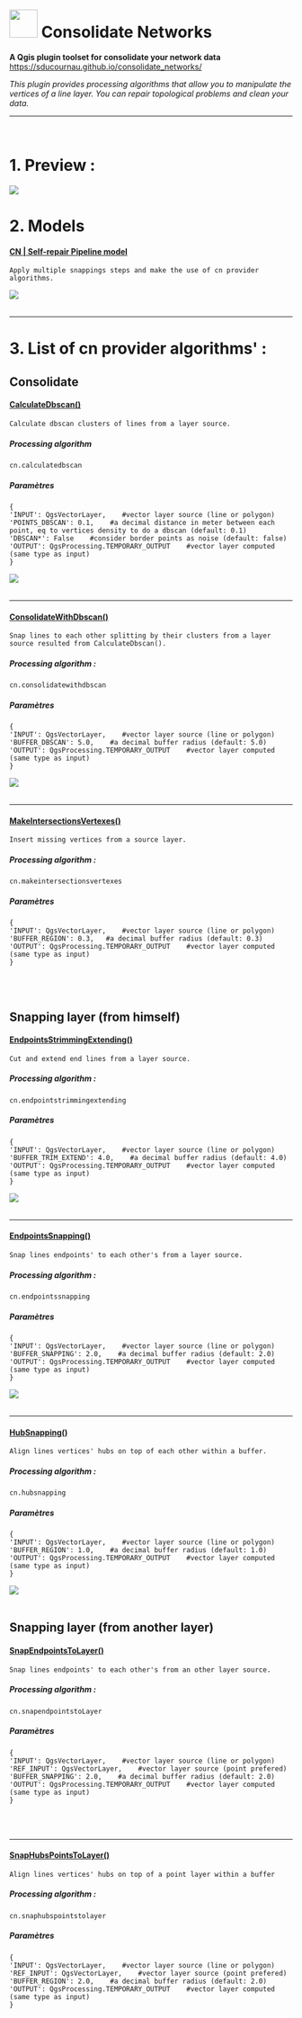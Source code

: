 # <img class="filter-invertfilter" src="https://github.com/sducournau/consolidate_networks/blob/main/icon.png?raw=true" width="50" height="50"> Consolidate Networks

**A Qgis plugin toolset for consolidate your network data**<br>
https://sducournau.github.io/consolidate_networks/

*This plugin provides processing algorithms that allow you to manipulate the vertices of a line layer.
You can repair topological problems and clean your data.*



******

<br>

# 1. Preview :

<img src="https://raw.githubusercontent.com/sducournau/consolidate_networks/main/ressources/comparaison_ban.png?raw=true">


<br>

# 2. Models
#### <ins>**CN | Self-repair Pipeline model**</ins>
`Apply multiple snappings steps and make the use of cn provider algorithms.`<br>


<img src="https://raw.githubusercontent.com/sducournau/consolidate_networks/main/ressources/mode_blueprint_halfsize.png?raw=true">

<br>
<br>
    
******

# 3. List of cn provider algorithms' :

## Consolidate

#### <ins>**CalculateDbscan()**</ins>
`Calculate dbscan clusters of lines from a layer source.`<br>
##### Processing algorithm<br>
~~~~
cn.calculatedbscan
~~~~
##### Paramètres<br>
~~~~
{
'INPUT': QgsVectorLayer,    #vector layer source (line or polygon)
'POINTS_DBSCAN': 0.1,    #a decimal distance in meter between each point, eq to vertices density to do a dbscan (default: 0.1)
'DBSCAN*': False    #consider border points as noise (default: false)
'OUTPUT': QgsProcessing.TEMPORARY_OUTPUT    #vector layer computed (same type as input)
}
~~~~
<img src="https://raw.githubusercontent.com/sducournau/consolidate_networks/main/ressources/CalculateDbscan.png?raw=true">
<br>
<br>
    
******

#### <ins>**ConsolidateWithDbscan()**</ins>
`Snap lines to each other splitting by their clusters from a layer source resulted from CalculateDbscan().`<br>
##### Processing algorithm :<br>
~~~~
cn.consolidatewithdbscan
~~~~
##### Paramètres<br>
~~~~
{
'INPUT': QgsVectorLayer,    #vector layer source (line or polygon)
'BUFFER_DBSCAN': 5.0,    #a decimal buffer radius (default: 5.0)
'OUTPUT': QgsProcessing.TEMPORARY_OUTPUT    #vector layer computed (same type as input)
}
~~~~
<img src="https://raw.githubusercontent.com/sducournau/consolidate_networks/main/ressources/CalculateDbscan2.png?raw=true">
<br>
<br>

******

#### <ins>**MakeIntersectionsVertexes()**</ins>
`Insert missing vertices from a source layer.`<br>
##### Processing algorithm :<br>
~~~~
cn.makeintersectionsvertexes
~~~~
##### Paramètres<br>
~~~~
{
'INPUT': QgsVectorLayer,    #vector layer source (line or polygon)
'BUFFER_REGION': 0.3,   #a decimal buffer radius (default: 0.3)
'OUTPUT': QgsProcessing.TEMPORARY_OUTPUT    #vector layer computed (same type as input)
}
~~~~
<br>
<br>


## Snapping layer (from himself)


#### <ins>**EndpointsStrimmingExtending()**</ins>
`Cut and extend end lines from a layer source.`<br>
##### Processing algorithm :<br>
~~~~
cn.endpointstrimmingextending
~~~~
##### Paramètres<br>
~~~~
{
'INPUT': QgsVectorLayer,    #vector layer source (line or polygon)
'BUFFER_TRIM_EXTEND': 4.0,    #a decimal buffer radius (default: 4.0)
'OUTPUT': QgsProcessing.TEMPORARY_OUTPUT    #vector layer computed (same type as input)
}
~~~~
<img src="https://raw.githubusercontent.com/sducournau/consolidate_networks/main/ressources/EndpointsStrimmingExtending.png?raw=true">
<br>
<br>
  
******

#### <ins>**EndpointsSnapping()**</ins>
`Snap lines endpoints' to each other's from a layer source.`<br>
##### Processing algorithm :<br>
~~~~
cn.endpointssnapping
~~~~
##### Paramètres<br>
~~~~
{
'INPUT': QgsVectorLayer,    #vector layer source (line or polygon)
'BUFFER_SNAPPING': 2.0,    #a decimal buffer radius (default: 2.0)
'OUTPUT': QgsProcessing.TEMPORARY_OUTPUT    #vector layer computed (same type as input)
}
~~~~
<img src="https://raw.githubusercontent.com/sducournau/consolidate_networks/main/ressources/EndpointsSnapping.png?raw=true">
<br>
<br>


******

#### <ins>**HubSnapping()**</ins>
`Align lines vertices' hubs on top of each other within a buffer.`<br>
##### Processing algorithm :<br>
~~~~
cn.hubsnapping
~~~~
##### Paramètres<br>
~~~~
{
'INPUT': QgsVectorLayer,    #vector layer source (line or polygon)
'BUFFER_REGION': 1.0,    #a decimal buffer radius (default: 1.0)
'OUTPUT': QgsProcessing.TEMPORARY_OUTPUT    #vector layer computed (same type as input)
}
~~~~
<img src="https://raw.githubusercontent.com/sducournau/consolidate_networks/main/ressources/HubSnapping.png?raw=true">
<br>
<br>




## Snapping layer (from another layer)


#### <ins>**SnapEndpointsToLayer()**</ins>
`Snap lines endpoints' to each other's from an other layer source.`<br>
##### Processing algorithm :<br>
~~~~
cn.snapendpointstoLayer
~~~~
##### Paramètres<br>
~~~~
{
'INPUT': QgsVectorLayer,    #vector layer source (line or polygon)
'REF_INPUT': QgsVectorLayer,    #vector layer source (point prefered)
'BUFFER_SNAPPING': 2.0,    #a decimal buffer radius (default: 2.0)
'OUTPUT': QgsProcessing.TEMPORARY_OUTPUT    #vector layer computed (same type as input)
}
~~~~
<br>
<br>

******


#### <ins>**SnapHubsPointsToLayer()**</ins>
`Align lines vertices' hubs on top of a point layer within a buffer`<br>
##### Processing algorithm :<br>
~~~~
cn.snaphubspointstolayer
~~~~
##### Paramètres<br>
~~~~
{
'INPUT': QgsVectorLayer,    #vector layer source (line or polygon)
'REF_INPUT': QgsVectorLayer,    #vector layer source (point prefered)
'BUFFER_REGION': 2.0,    #a decimal buffer radius (default: 2.0)
'OUTPUT': QgsProcessing.TEMPORARY_OUTPUT    #vector layer computed (same type as input)
}
~~~~
<br>
<br>  
